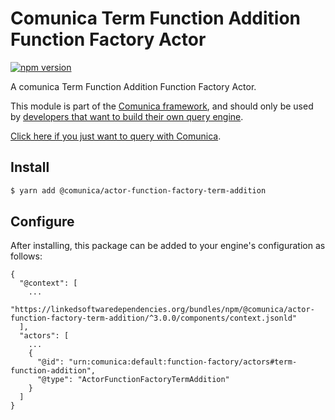# Comunica Term Function Addition Function Factory Actor

[![npm version](https://badge.fury.io/js/%40comunica%2Factor-function-factory-term-function-addition.svg)](https://www.npmjs.com/package/@comunica/actor-function-factory-term-addition)

A comunica Term Function Addition Function Factory Actor.

This module is part of the [Comunica framework](https://github.com/comunica/comunica),
and should only be used by [developers that want to build their own query engine](https://comunica.dev/docs/modify/).

[Click here if you just want to query with Comunica](https://comunica.dev/docs/query/).

## Install

```bash
$ yarn add @comunica/actor-function-factory-term-addition
```

## Configure

After installing, this package can be added to your engine's configuration as follows:
```text
{
  "@context": [
    ...
    "https://linkedsoftwaredependencies.org/bundles/npm/@comunica/actor-function-factory-term-addition/^3.0.0/components/context.jsonld"
  ],
  "actors": [
    ...
    {
      "@id": "urn:comunica:default:function-factory/actors#term-function-addition",
      "@type": "ActorFunctionFactoryTermAddition"
    }
  ]
}
```
